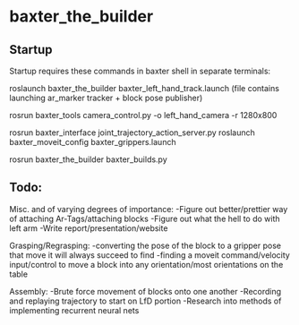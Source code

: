 # baxter_the_builder
## Startup
Startup requires these commands in baxter shell in separate terminals:

roslaunch baxter_the_builder baxter_left_hand_track.launch 
(file contains launching ar_marker tracker + block pose publisher)

rosrun baxter_tools camera_control.py -o left_hand_camera -r 1280x800

rosrun baxter_interface joint_trajectory_action_server.py
roslaunch baxter_moveit_config baxter_grippers.launch

rosrun baxter_the_builder baxter_builds.py

## Todo:
Misc. and of varying degrees of importance:
-Figure out better/prettier way of attaching Ar-Tags/attaching blocks
-Figure out what the hell to do with left arm
-Write report/presentation/website

Grasping/Regrasping:
-converting the pose of the block to a gripper pose that move it will always succeed to find
-finding a moveit command/velocity input/control to move a block into any orientation/most orientations on the table

Assembly:
-Brute force movement of blocks onto one another
-Recording and replaying trajectory to start on LfD portion
-Research into methods of implementing recurrent neural nets